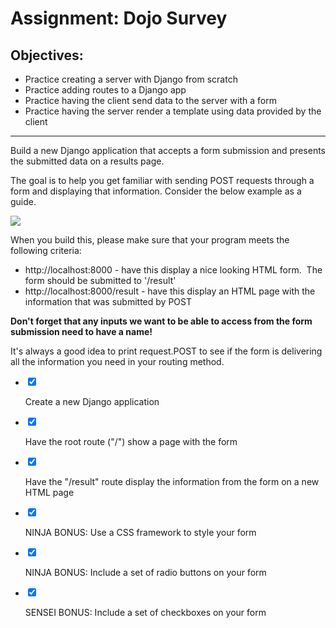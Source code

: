 <div class="module_description active_lesson_with_video ">
									
<h1>Assignment: Dojo Survey</h1>
<h2>Objectives:</h2>
<ul>
    <li>Practice creating a server with Django from scratch</li>
    <li>Practice adding routes to a Django app</li>
    <li>Practice having the client send data to the server with a form</li>
    <li>Practice having the server render a template using data provided by the client</li>
</ul>
<hr>
<p>Build a new Django application that accepts a form submission and presents the submitted data on a results page.</p>
<p>The goal is to help you get familiar with sending POST requests through a form and displaying that information. Consider the below example as a guide.</p>
<p>
<img src="http://s3.amazonaws.com/General_V88/boomyeah/company_209/chapter_2982/handouts/chapter2982_3795_survey-form.png"></p>
<p>
When you build this, please make sure that your program meets the following criteria:</p>
<ul><li>http://localhost:8000 - have this display a nice looking HTML form.&nbsp; The form should be submitted to '/result'</li><li>http://localhost:8000/result - have this display an HTML page with the information that was submitted by POST</li></ul>
<p><strong>Don't forget that any inputs we want to be able to access from the form submission need to have a name!</strong></p>
<p>It's always a good idea to print request.POST to see if the form is delivering all the information you need in your routing method.</p>
        
</div>

<div class="todo_content">
										<ul class="todo_item_parent">
											<form action="/tracks/submit_todo" method="post" id="form_to_do_items">		
													<li>
														<input type="hidden" name="module_to_do_item_id[]" value="0">	
														<input type="hidden" name="is_completed[]" value="0" class="todo_status">	
														<input type="checkbox" id="todo_item_0" checked="checked" class="todo_check">														
														<label for="todo_item_0" class="todo_list_item">
															<div class="item_checkbox checked"></div>
															<p>Create a new Django application</p>	
														</label>	
													</li>
													<li>
														<input type="hidden" name="module_to_do_item_id[]" value="1">	
														<input type="hidden" name="is_completed[]" value="0" class="todo_status">	
														<input type="checkbox" id="todo_item_1" checked="checked" class="todo_check">														
														<label for="todo_item_1" class="todo_list_item">
															<div class="item_checkbox checked"></div>
															<p>Have the root route ("/") show a page with the form</p>	
														</label>	
													</li>
													<li>
														<input type="hidden" name="module_to_do_item_id[]" value="2">	
														<input type="hidden" name="is_completed[]" value="0" class="todo_status">	
														<input type="checkbox" id="todo_item_2" checked="checked" class="todo_check">														
														<label for="todo_item_2" class="todo_list_item">
															<div class="item_checkbox checked"></div>
															<p>Have the "/result" route display the information from the form on a new HTML page</p>	
														</label>	
													</li>
													<li>
														<input type="hidden" name="module_to_do_item_id[]" value="3">	
														<input type="hidden" name="is_completed[]" value="0" class="todo_status">	
														<input type="checkbox" id="todo_item_3" checked="checked" class="todo_check">														
														<label for="todo_item_3" class="todo_list_item">
															<div class="item_checkbox checked"></div>
															<p>NINJA BONUS: Use a CSS framework to style your form</p>	
														</label>	
													</li>
													<li>
														<input type="hidden" name="module_to_do_item_id[]" value="4">	
														<input type="hidden" name="is_completed[]" value="0" class="todo_status">	
														<input type="checkbox" id="todo_item_4" checked="checked" class="todo_check">														
														<label for="todo_item_4" class="todo_list_item">
															<div class="item_checkbox checked"></div>
															<p>NINJA BONUS: Include a set of radio buttons on your form</p>	
														</label>	
													</li>
													<li>
														<input type="hidden" name="module_to_do_item_id[]" value="5">	
														<input type="hidden" name="is_completed[]" value="0" class="todo_status">	
														<input type="checkbox" id="todo_item_5" checked="checked" class="todo_check">														
														<label for="todo_item_5" class="todo_list_item">
															<div class="item_checkbox checked"></div>
															<p>SENSEI BONUS: Include a set of checkboxes on your form</p>	
														</label>	
													</li>
																					<input type="hidden" name="id" id="task_todo_id" value="5103540">
												<input type="hidden" name="chapter_module_id" value="50911">
												<input type="hidden" name="track_id" value="119">
												<input type="hidden" name="authenticity_token" value="sLO65z81Un8ogC/FYv7u6xcsFvuzeOSgTThZDbHAsxY=">
											</form>
										</ul>
									</div>
